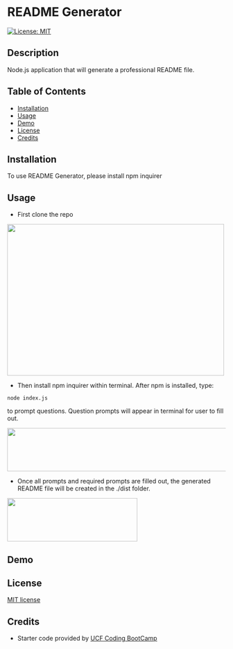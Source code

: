 # README Generator
[![License: MIT](https://img.shields.io/badge/License-MIT-yellow.svg)](https://opensource.org/licenses/MIT)



## Description 
Node.js application that will generate a professional README file.

## Table of Contents

* [Installation](#installation)
* [Usage](#usage)
* [Demo](#Demo)
* [License](#license)
* [Credits](#credits)

## Installation 
To use README Generator, please install npm inquirer

## Usage 
 * First clone the repo
 <p align="left">
  <img width="500" height="350" src="">
</p>
 
 
* Then install npm inquirer within terminal.
After npm is installed, type:

```
node index.js
```

to prompt questions. Question prompts will appear in terminal for user to fill out. 
 <p align="left">
  <img width="800" height="100" src="">
</p>



* Once all prompts and required prompts are filled out, the generated README file will be created in the ./dist folder.
 <p align="left">
  <img width="300" height="100" src="https://user-images.githubusercontent.com/65797801/102833303-b4bc0400-43be-11eb-9bf0-500f6b32b452.png">
</p>


## Demo



## License
[MIT license](https://github.com/channy3687)

## Credits
* Starter code provided by [UCF Coding BootCamp](https://github.com/coding-boot-camp/potential-enigma)

